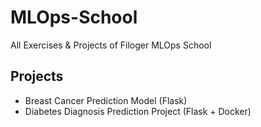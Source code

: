 # MLOps-School
All Exercises &amp; Projects of Filoger MLOps School

## Projects
- Breast Cancer Prediction Model (Flask)
- Diabetes Diagnosis Prediction Project (Flask + Docker)